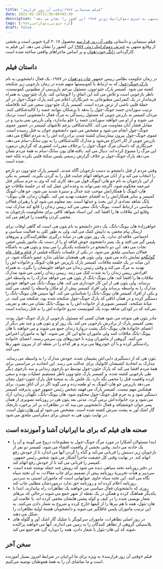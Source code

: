 ```yaml
---
title: "فیلم سینمایی ۱۹۸۷:وقتی آن روز فرارسد"
date: 2022-02-10T21:56:06+03:30
description: "فیلم سینمایی و داستانی *۱۹۸۷:وقتی آن روز برسد* محصول ۲۰۱۷ کره جنوبی است و بخشی از وقایع منتهی به خیزش دموکراتیک ژوئن ۱۹۸۷ این کشور را نشان می دهد"
tags: [کره جنوبی,دموکراسی,۱۹۸۷]
draft: false
---
```

فیلم سینمایی و داستانی [وقتی آن روز فرارسد](https://en.wikipedia.org/wiki/1987:_When_the_Day_Comes) محصول ۲۰۱۷ کرهٔ جنوبی است و بخشی از وقایع منتهی به [خیزش دموکراتیک ژوئن ۱۹۸۷](https://en.wikipedia.org/wiki/June_Struggle) این کشور را نشان می دهد. این فیلم به کارگردانی [ژانگ جون-هوان](https://en.wikipedia.org/wiki/Jang_Joon-hwan) و بر اساس ماجراهای واقعی ساخته شده است.

## داستان فیلم
در زمان حکومت نظامی رییس جمهور [چان دو-هوان](https://en.wikipedia.org/wiki/Chun_Doo-hwan) در ۱۹۸۷، یک فعال دانشجویی به نام [پارک جونگ-چول](https://en.wikipedia.org/wiki/June_Struggle#Torture_and_death_of_Park_Jong-cheol) که به ارتباط با کمونیستها متهم شده در زمان بازجویی زیر شکنجه کشته می شود. کمیسر *پارک چئو-وون*، مسئول بیرحم بازپرسی از مظنونین کمونیست، ناظر بازجویی است و تلاش می کند این اتفاق را لاپوشانی کند. پارک چئو-وون به همراه فرماندار در یک کنفرانس مطبوعاتی به خبرنگاران اعلام می کنند پارک جونگ-چول در اثر حملهٔ قلبی ناشی از ترس  مرده است. کمیسر پارک چئو-وون سعی می کند بلافاصله ترتیب سوزاندن جسد جونگ-چول را بدهد تا پزشکان نتوانند جسد را کالبدشکافی کنند. مردان کمیسر به بازرس *چویی* که مسئول رسیدگی به مرگ فعال دانشجویی است نزدیک می شوند و از او می خواهند سوزاندن جسد را جلو بیاندازد، ولی بازرس نمی پذیرد و در مقابل فشار آنان مقاومت می کند. کالبدشکافی برغم تلاشهای کمیسر در حضور عموی جونگ-چول انجام می شود و مشخص می شود دانشجوی جوان به قتل رسیده است. عموی جونگ-چول بیرون بیمارستان کشته شدن برادرزاده اش را به مردم اطلاع می دهد. بازرس چویی از کار اخراج می‌شود و مدارک کالبدشکافی را به *یون سانگ-سام* می دهد، خبرنگاری که داستان مرگ جونگ-چول را برخلاف مقررات کشوری که گزارش درمورد این مرگ را ممنوع کرده اند، دنبال می کند. یافته های یون سانگ-سام به همهٔ مردم نشان می دهد پارک جونگ-چول بر خلاف گزارش رسمی پلیس سکتهٔ قلبی نکرده بلکه خفه شده است.

وقتی مردم از قتل دانشجو به دست بازجویان آگاه شدند، کمیسر پارک چئو-وون دو بازجو را انتخاب می کند و از آنان می‌خواهد اتهام جنایت قتل را به گردن بگیرند. کمیسر به یکی از این بازجویان به نام *جو هان-کیونگ* قول می دهد کاری کند که وی به جرم سبکتر قتل غیرعمد محکوم شود، اگرچه نمی تواند به وعده اش عمل کند که در جلسهٔ ملاقات جو هان-کیونگ با همکارانش موجب چند جدال و ستیزهٔ شدید می شود. جو هان-کیونگ کمیسر و سایر همکارانش را به افشای حقیقت تهدید می کند. نگهبان زندان، *هان بیونگ-یانگ* شاهد تعدادی از این بحث و جدلها است. بعد معلوم می شود او با رهبران فعالان سیاسی در ارتباط است. بیونگ-یانگ سعی می کند رییس زندان را قانع کند مدارک ثبت وقایع این ملاقات ها را افشا کند. این اسناد شواهد کافی برای محکومیت بازجویان به مخفی کردن واقعیت را فراهم می کند.

خواهرزادهٔ هان بیونگ-یانگ، یک دختر دانشجو به نام *یئون هی* است که گاهی اوقات برای ارسال پیام مخفی به داییش کمک می کند، ولی به طور کلی به فعالیت سیاسی و اجتماعی علاقه ای ندارد. یک روز یئون هی در میانهٔ درگیری تظاهرکنندگان و نیروهای پلیس گیر می افتد و یک پسر دانشجوی خوش قیافه او را از دست یک مامور پلیس خشن نجات می دهد. این دو دانشجو در دانشکده یکدیگر را می بینند و یئون هی به باشگاه فعالان سیاسی ملحق می شود. در یکی از جلسات باشگاه فیلمی از [قیام و قتل عام گوانگجو](https://en.wikipedia.org/wiki/Gwangju_Uprising) نمایش داده می شود. ولی یئون هی همچنان تمایلی ندارد عضو باشگاه شود. در این میانه در یک جلسه ملاقات، کمیسر پارک بازپرس جو هان-کیونگ و خانواده اش را تهدید به مرگ می کند و وقتی رئیس زندان می خواهد جلویشان را بگیرد، به همراه افرادش رییس زندان را به شدت کتک می زنند. رییس زندان راضی  می شود مدارک ملاقات ها را افشا کند. هان بیونگ-یانگ از یئون هی می خواهد مدارک را به واسطه اش برساند. ولی یئون هی از این کار خودداری می کند. هان بیونگ-یانگ می خواهد خودش مدارک را به واسطه برساند ولی افراد کمیسر پیش از او مکان واسطه را کشف می کنند و یکی از افراد کمیسر هان بیونگ-یانگ را شناسایی می کند. آنها سپس هان بیونگ-یانگ را دستگیر کرده و در همان اتاقی که پارک جونگ-چول شکنجه شده بود، شکنجه می کنند. در میانهٔ شکنجه، کمیسر تصویری از خانواده اش را به بیونگ-یانگ نشان می دهد و تعریف می‌کند که در کودکی شاهد بوده یک کمونیست تندرو خانواده اش را به قتل رسانده است.

مادر یئون هی متوجه می شود همان کسی که مسئول بازجویی از پارک جونگ-چول بوده، یعنی کمیسر پارک از برادرش بازجویی می کند. یک روز او و یئون هی و چند نفر دیگر از اعضای خانوادهٔ هان بیونگ-یانگ پشت دروازهٔ زندان جمع می شوند و می خواهند با هان بیونگ-یانگ ملاقات کنند ولی ماموران مانع این کار می شوند. آنها به ماموران اعتراض می کنند. گروهی از ماموران ویژه با خودروهای ون سرمی رسند، اعضای خانواده رادستگیر کرده و با آن خودروها می برند و هر کدام را در نقطه ای از بیرون شهر رها می کنند.

یئون هی که از دستگیری دایی اش پشیمان شده، خودش مدارک را به واسطه می رساند. مدارک به اتحادیهٔ کشیشان کاتولیک برای عدالت می رسد. این اتحادیه در مراسمی برای همهٔ مردم افشا می کند که پارک جئون-چول توسط دو بازجوی زندانی و سه بازجوی دیگر طی بازجویی کشته شده، و کمیسر پارک چئو-وون ناظر مستقیم عملیات بوده و سعی کرده واقعیت قتل را مخفی نگه دارد. یک فلش بک به صحنهٔ قتل پارک جئون-چول نشان می دهد بازپرس جو هان-کیونگ به او طعنه زده و می گوید اگر در آن اتاق بمیرد، برای هیچکس مهم نیست. کمیسر پارک می فهمد شخص رئیس جمهور *چون* پذیرفته کمیسر دستگیر شود و به جرم قتل جونگ-چول محکوم شود. هان بیونگ-یانگ، نگهبان زندان، آزاد می شود و نزد خانواده اش برمی گردد. مدتی بعد یئون هی در روزنامه تصویری از همان پسر جوان خوشقیافه و فعال دانشجویی می بیند که در تظاهرات بر اثر برخورد نارنجک گاز اشک آور به پشت سرش کشته شده است. مشخص می شود او [لی هان-یئول](https://en.wikipedia.org/wiki/June_Struggle#Death_of_Lee_Han-yeol) است. در نهایت یئون هی به جنبش برای دمکراسی ملحق می شود.

## صحنه های فیلم که برای ما ایرانیان آشنا و آموزنده است
* ابتدا مسئولان آشکارا در مورد مرگ جونگ-چول به مطبوعات دروغ می گویند و آن را یک حادثه می دانند. وقتی بخشی از واقعیت افشاء می شود، کمیسر دو نفر از بازجویان زیر دستش را قربانی می‌کند و گناه  را گردن آنها می اندازد تا از خودش رفع اتهام کند. در نهایت وقتی کل حقیقت ماجرا آشکار می شود شخص رئیس جمهور، کمیسر را قربانی می کند تا از خودش رفع اتهام کند.
* در دفتر روزنامه تخته سیاهی دیده می شود که رویش چند جمله نوشته شده است. سردبیر و هیأت تحریریهٔ روزنامه پیش از تصمیم برای چاپ مقالات، به آن تخته سیاه نگاه می کنند. این تخته سیاه حاوی عنوانهایی است که ماموران امنیتی به سردبیر روزنامه اعلام کرده اند و روزنامه حق ندارد درموردشان مطلبی چاپ کند.
* روزی که دانشجویان فعال سیاسی می خواهند یک تظاهرات راه بیاندازند، ابتدا با یکدیگر هماهنگ کرده و همگی در یک نقطه از شهر جمع می شوند درحالی که بنرهای شعار نویسی شده را در کیف و کوله پشتی هایشان مخفی کرده اند. با علامت لی هان-یئول، همه با هم بنرها را از کیفها خارج کرده و شروع به شعار دادن می‌کنند. به این ترتیب ماموران پلیس غافلگیر می شوند و دانشجویان هستهٔ اولیهٔ تظاهرات را شکل می دهند.
* در روز اصلی تظاهرات، ماموران سرکوبگر با شلیک گاز اشک آور و گلوله های پلاستیکی گروهی از تظاهر کنندگان را به زمین می اندازند. آنها می خواهند پراکنده شوند که لی هان-یئول با شعار دادن، همه را دوباره گرد هم جمع می کند.

## سخن آخر
فیلم «وقتی آن روز فرارسد» به ویژه برای ما ایرانیان در شرایط امروز بسیار آموزنده است و ما تماشای آن را به همهٔ هموطنان توصیه می‌کنیم.
